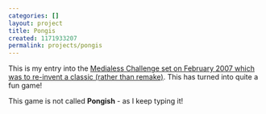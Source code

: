 ```yaml
---
categories: []
layout: project
title: Pongis
created: 1171933207
permalink: projects/pongis
---
```

<p>This is my entry into the <a href="http://forum.thegamecreators.com/?m=forum_view&t=48011&b=1&msg=1124066#m1124066">Medialess Challenge set on February 2007 which was to re-invent a classic (rather than remake)</a>. This has turned into quite a fun game!</p>
<p>This game is not called <strong>Pongish</strong> - as I keep typing it!</p>
